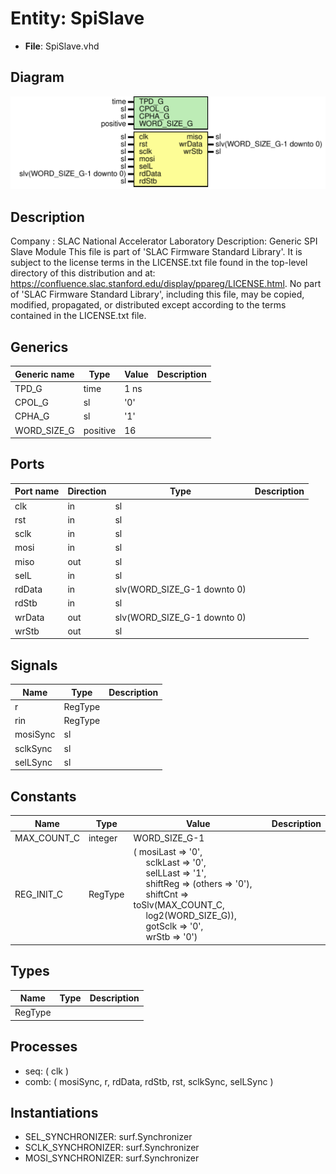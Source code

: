 # Entity: SpiSlave

- **File**: SpiSlave.vhd
## Diagram

![Diagram](SpiSlave.svg "Diagram")
## Description

Company    : SLAC National Accelerator Laboratory
Description: Generic SPI Slave Module
This file is part of 'SLAC Firmware Standard Library'.
It is subject to the license terms in the LICENSE.txt file found in the
top-level directory of this distribution and at:
   https://confluence.slac.stanford.edu/display/ppareg/LICENSE.html.
No part of 'SLAC Firmware Standard Library', including this file,
may be copied, modified, propagated, or distributed except according to
the terms contained in the LICENSE.txt file.
## Generics

| Generic name | Type     | Value | Description |
| ------------ | -------- | ----- | ----------- |
| TPD_G        | time     | 1 ns  |             |
| CPOL_G       | sl       | '0'   |             |
| CPHA_G       | sl       | '1'   |             |
| WORD_SIZE_G  | positive | 16    |             |
## Ports

| Port name | Direction | Type                        | Description |
| --------- | --------- | --------------------------- | ----------- |
| clk       | in        | sl                          |             |
| rst       | in        | sl                          |             |
| sclk      | in        | sl                          |             |
| mosi      | in        | sl                          |             |
| miso      | out       | sl                          |             |
| selL      | in        | sl                          |             |
| rdData    | in        | slv(WORD_SIZE_G-1 downto 0) |             |
| rdStb     | in        | sl                          |             |
| wrData    | out       | slv(WORD_SIZE_G-1 downto 0) |             |
| wrStb     | out       | sl                          |             |
## Signals

| Name     | Type    | Description |
| -------- | ------- | ----------- |
| r        | RegType |             |
| rin      | RegType |             |
| mosiSync | sl      |             |
| sclkSync | sl      |             |
| selLSync | sl      |             |
## Constants

| Name        | Type    | Value                                                                                                                                                                                                                                                                                                                                                                                                                                                                         | Description |
| ----------- | ------- | ----------------------------------------------------------------------------------------------------------------------------------------------------------------------------------------------------------------------------------------------------------------------------------------------------------------------------------------------------------------------------------------------------------------------------------------------------------------------------- | ----------- |
| MAX_COUNT_C | integer |  WORD_SIZE_G-1                                                                                                                                                                                                                                                                                                                                                                                                                                                                |             |
| REG_INIT_C  | RegType |  (       mosiLast => '0',<br><span style="padding-left:20px">       sclkLast => '0',<br><span style="padding-left:20px">       selLLast => '1',<br><span style="padding-left:20px">       shiftReg => (others => '0'),<br><span style="padding-left:20px">       shiftCnt => toSlv(MAX_COUNT_C,<br><span style="padding-left:20px"> log2(WORD_SIZE_G)),<br><span style="padding-left:20px">       gotSclk  => '0',<br><span style="padding-left:20px">       wrStb    => '0') |             |
## Types

| Name    | Type | Description |
| ------- | ---- | ----------- |
| RegType |      |             |
## Processes
- seq: ( clk )
- comb: ( mosiSync, r, rdData, rdStb, rst, sclkSync, selLSync )
## Instantiations

- SEL_SYNCHRONIZER: surf.Synchronizer
- SCLK_SYNCHRONIZER: surf.Synchronizer
- MOSI_SYNCHRONIZER: surf.Synchronizer
